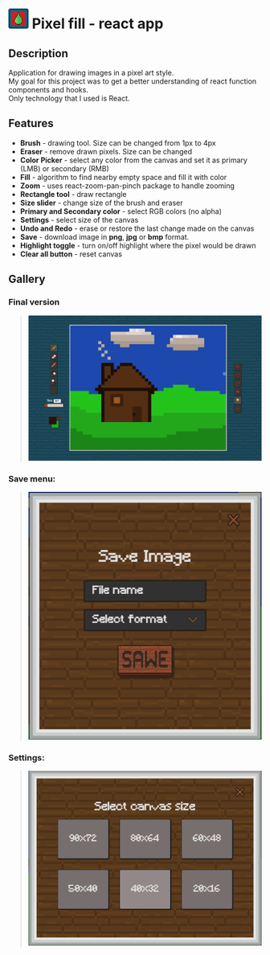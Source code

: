 
#  ![App logo](/src/res/logo.png) Pixel fill - react app


## Description
Application for drawing images in a pixel art style.  
My goal for this project was to get a better understanding of react function components and hooks.  
Only technology that I used is React.


## Features
* __Brush__ - drawing tool. Size can be changed from 1px to 4px
* __Eraser__ - remove drawn pixels. Size can be changed
* __Color Picker__ - select any color from the canvas and set it as primary (LMB) or secondary (RMB)
* __Fill__ - algorithm to find nearby empty space and fill it with color
* __Zoom__ - uses react-zoom-pan-pinch package to handle zooming
* __Rectangle tool__ - draw rectangle
* __Size slider__ - change size of the brush and eraser
* __Primary and Secondary color__ - select RGB colors (no alpha)
* __Settings__ -  select size of the canvas
* __Undo and Redo__ - erase or restore the last change made on the canvas
* __Save__ -  download image in **png**, **jpg** or **bmp** format.
* __Highlight toggle__ - turn on/off highlight where the pixel would be drawn
* __Clear all button__ - reset canvas


## Gallery
### Final version
>![finished app](/gallery/main.png)

### Save menu:
> ![save menu](/gallery/save.PNG)

### Settings:
>![settings menu](/gallery/settings.PNG)